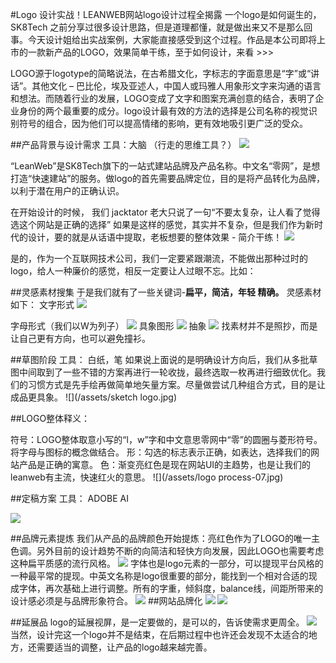 #Logo 设计实战！LEANWEB网站logo设计过程全揭露
一个logo是如何诞生的，SK8Tech 之前分享过很多设计思路，但是道理都懂，就是做出来又不是那么回事。今天设计姐给出实战案例，大家能直接感受到这个过程。作品是本公司即将上市的一款新产品的LOGO，效果简单干练，至于如何设计，来看 >>>


LOGO源于logotype的简略说法，在古希腊文化，字标志的字面意思是“字”或“讲话”。其他文化 – 巴比伦，埃及亚述人，中国人或玛雅人用象形文字来沟通的语言和想法。而随着行业的发展，LOGO变成了文字和图案充满创意的结合，表明了企业身份的两个最重要的成分。logo设计最有效的方法的选择是公司名称的视觉识别符号的组合，因为他们可以提高情绪的影响，更有效地吸引更广泛的受众。

##产品背景与设计需求
工具：大脑 （行走的思维工具？）
![](/assets/BRAINGIF.gif)

“LeanWeb”是SK8Tech旗下的一站式建站品牌及产品名称。中文名“零网”，是想打造“快速建站”的服务。做logo的首先需要品牌定位，目的是将产品转化为品牌，以利于潜在用户的正确认识。

在开始设计的时候， 我们 jacktator 老大只说了一句“不要太复杂，让人看了觉得选这个网站是正确的选择”  如果是这样的感觉，其实并不复杂，但是我们作为新时代的设计，要的就是从话语中提取，老板想要的整体效果 - 简介干练！
![](/assets/设计需求gif.gif)

是的，作为一个互联网技术公司，我们一定要紧跟潮流，不能做出那种过时的logo，给人一种廉价的感觉，相反一定要让人过眼不忘。比如：

##灵感素材搜集
于是我们就有了一些关键词-**扁平，简洁，年轻 精确。**
灵感素材如下：
文字形式
![](/assets/灵感文字-03.png)

字母形式（我们以W为列子）
![](/assets/灵感字母-03.png)
具象图形
![](/assets/灵感具象-03.png)
抽象
![](/assets/灵感抽象-03.png)
找素材并不是照抄，而是让自己更有方向，也可以避免撞衫。

##草图阶段
工具： 白纸，笔
如果说上面说的是明确设计方向后，我们从多批草图中间取到了一些不错的方案再进行一轮收拢，最终选取一枚再进行细致优化。我们的习惯方式是先手绘再做简单地矢量方案。尽量做尝试几种组合方式，目的是让成品更具象。
![](/assets/sketch logo.jpg)

##LOGO整体释义：

符号：LOGO整体取意小写的“l，w”字和中文意思零网中“零”的圆圈与菱形符号。将字母与图标的概念做结合。
形：勾选的标志表示正确，如表达，选择我们的网站产品是正确的寓意。
色：渐变亮红色是现在网站UI的主趋势，也是让我们的leanweb有主流，快速红火的意思。
![](/assets/logo process-07.jpg)

##定稿方案
工具： ADOBE AI 

![](/assets/定案方案.jpg)

##品牌元素提炼
我们从产品的品牌颜色开始提炼：亮红色作为了LOGO的唯一主色调。另外目前的设计趋势不断的向简洁和轻快方向发展，因此LOGO也需要考虑这种扁平质感的流行风格。
![](/assets/元素提炼.jpg)
字体也是logo元素的一部分，可以提现平台风格的一种最平常的提现。中英文名称是logo很重要的部分，能找到一个相对合适的现成字体，再次基础上进行调整。所有的字重，倾斜度，balance线，间距所带来的设计感必须是与品牌形象符合。
![](/assets/定稿.jpg)
##网站品牌化
![](/assets/网站品牌化.jpg)
![](/assets/网站品牌化字体.jpg)

##延展品
logo的延展视屏，是一定要做的，是可以的，告诉使需求更周全。
![](/assets/衍生品-07.jpg)
当然，设计完这一个logo并不是结束，在后期过程中也许还会发现不太适合的地方，还需要适当的调整，让产品的logo越来越完善。